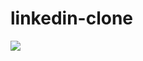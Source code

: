 # linkedin-clone 
<img src="https://user-images.githubusercontent.com/96903120/175823123-83c958b2-8e1e-4f5a-a58c-a666eacc401c.png">
